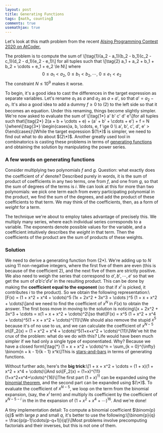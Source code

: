 ```yaml
---
layout: post
title: Generating Functions 
tags: [math, counting]
comments: true
usemathjax: true
---
```

Let's look at this math problem from the recent [AIsing Programming Contest 2020 on AtCoder.](https://atcoder.jp/contests/aising2020/tasks/aising2020_f) 

The problem is to compute the sum of \\[\tag{1}(a_2 - a_1)(b_2 - b_1)(c_2 - c_1)(d_2 - d_1)(e_2 - e_1)\\] for all tuples such that \\[\tag{2} a_1 + a_2 + b_1 + b_2 + \cdots + e_1 + e_2 \le N\\] where $$\tag{3} 0 \le a_1 < a_2, ~ 0 \le b_1 < b_2, \cdots,~ 0 \le e_1 < e_2$$The constraint $N \le 10^9$ makes it worse. 

To begin, it's a good idea to cast the differences in the target expression as separate variables. Let's rename $a_1$ as $a$ and $a_2$ as $a + a'$, so that $a' = a_2 - a_1$. It's also a good idea to add a dummy $f \ge 0$ to $(2)$ to the left side so that it becomes an equation. Under this renaming, things become slightly simpler. We're now asked to evaluate the sum of \\[\tag{1*} a' b' c' d' e'\\]for all tuples such that\\[\tag{2\*} 2(a + b + \cdots + e) + (a' + b' + \cdots + e') + f = N \\]where\\[\tag{3\*} \begin{cases}a, b, \cdots, e, f \ge 0 \\\\ a', b', c', d', e' > 0\end{cases}\\]While the target expression $(1\*)$ is simpler, we need to find out what to do about $(2\*)$. Another greatly used tool in combinatorics is casting these problems in terms of [generating functions](https://en.wikipedia.org/wiki/Generating_function) and obtaining the solution by manipulating the power series.

### A few words on generating functions

Consider multiplying two polynomials $f$ and $g$. Question: what exactly does the coefficient of $x^i$ denote? Described purely in words, it is the sum of product of coefficients in any two terms, one from $f$, and one from $g$, so that the sum of degrees of the terms is $i$. We can look at this for more than two polynomials: we pick one term each from every participating polynomial in the product, we find the sum of the degrees, and add the product of these coefficients to that term. We may think of the coefficients, then, as a form of _weight_ for a term.

The technique we're about to employ takes advantage of precisely this. We multiply many series, where each individual series corresponds to a variable. The exponents denote possible values for the variable, and a coefficient intuitively describes the _weight_ in that term. Then the coefficients of the product are the sum of products of these weights.

### Solution 
We need to derive a generating function from $(2*)$. We're adding up to $N$ using $11$ non-negative integers, where the first five of them are even (this is because of the coefficient $2$), and the next five of them are strictly positive. We also need to weigh the series that correspond to $a', b', \cdots, e'$ so that we get the sum of $a'b'c'd'e'$ in the resulting product. This can be done by making the **coefficient equal to the exponent** (so that if $x^i$ is picked, it contributes $i$ to the product). So we obtain the following representation:\\[F(x) = (1 + x^2 + x^4 + \cdots)^5 (1x + 2x^2 + 3x^3 + \cdots )^5 (1 + x + x^2 + \cdots)\\]and we need to find the coefficient of $x^N$ in $F(x)$ to obtain the answer. The first boss move in moving to the solution is noticing\\[x + 2x^2 + 3x^3 + \cdots = x(1 + x + x^2 + \cdots)^2\\]so that\\[F(x) = x^5 (1 + x^2 + x^4 + \cdots)^5(1 + x + x^2 + \cdots)^{11}\\]We should also remove the stupid $x^5$ because it's of no use to us, and we can calculate the coefficient of $x^{N-5}$ in\\[F_2(x) = (1 + x^2 + x^4 + \cdots)^5(1+x+x^2 + \cdots)^{11}\\]We've hit the crux of the problem: what do we do with this? Life would have been much simpler if we had only a single type of exponentiated. Why? Because we have a closed form\\[\tag{\*} (1 + x + x^2 + \cdots)^n = \sum_{k = 0}^{\infty} \binom{n + k - 1}{k - 1} x^k\\]This is [stars-and-bars](https://en.wikipedia.org/wiki/Stars_and_bars_(combinatorics)) in terms of generating functions.

Without further ado, here's the **big trick**:\\[1 + x + x^2 + \cdots = (1 + x)(1 + x^2 + x^4 + \cdots)\\]And so\\[F_2(x) = (1+x)^{11} (1+x^2+x^4+\cdots)^{16}\\]The first part $(1 + x)^{11}$ can be expanded using the [binomial theorem](https://en.wikipedia.org/wiki/Binomial_theorem), and the second part can be expanded using $(\*)$. To evaluate the coefficient of $x^{N-5}$, we loop on the term from the binomial expansion, (say, the $x^i$ term) and multiply its coefficient by the coefficient of $x^{N-5-i}$ in the in the expansion of $(1 + x^2 + x^4 + \cdots)^{16}$. And we're done!

A tiny implementation detail: To compute a binomial coefficient $\binom{p}{q}$ with large $p$ and small $q$, it's better to use the following:\\[\binom{p}{q} = \frac{p(p-1)\cdots(p-q+1)}{q!}\\]Most problems involve precomputing factorials and their inverses, but this is not one of them.
